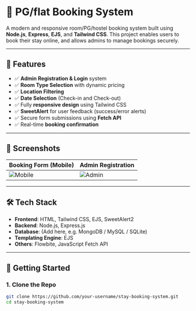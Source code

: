 # 🏨 PG/flat Booking System

A modern and responsive room/PG/hostel booking system built using **Node.js**, **Express**, **EJS**, and **Tailwind CSS**. This project enables users to book their stay online, and allows admins to manage bookings securely.

---

## 🔧 Features

- ✅ **Admin Registration & Login** system
- ✅ **Room Type Selection** with dynamic pricing
- ✅ **Location Filtering**
- ✅ **Date Selection** (Check-in and Check-out)
- ✅ Fully **responsive design** using Tailwind CSS
- ✅ **SweetAlert** for user feedback (success/error alerts)
- ✅ Secure form submissions using **Fetch API**
- ✅ Real-time **booking confirmation**

---

## 📸 Screenshots

| Booking Form (Mobile) | Admin Registration |
|------------------------|---------------------|
| ![Mobile](screenshots/booking-mobile.png) | ![Admin](screenshots/admin-register.png) |

---

## 🛠️ Tech Stack

- **Frontend**: HTML, Tailwind CSS, EJS, SweetAlert2
- **Backend**: Node.js, Express.js
- **Database**: (Add here, e.g. MongoDB / MySQL / SQLite)
- **Templating Engine**: EJS
- **Others**: Flowbite, JavaScript Fetch API

---

## 🚀 Getting Started

### 1. Clone the Repo

```bash
git clone https://github.com/your-username/stay-booking-system.git
cd stay-booking-system

